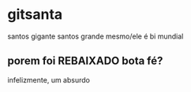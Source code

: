 # gitsanta
santos gigante
santos grande mesmo/ele é bi mundial

## porem foi REBAIXADO bota fé?
infelizmente, um absurdo